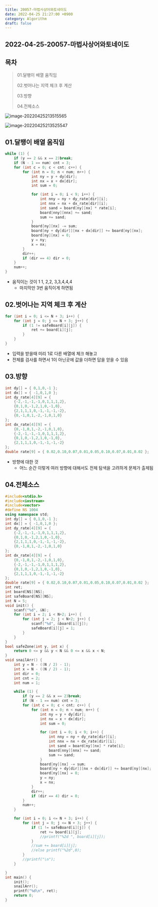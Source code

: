 ```yaml
---
title: 20057-마법사상어와토네이도
date: 2022-04-25 21:27:00 +0900
category: Algorithm
draft: false
---
```


## 2022-04-25-20057-마법사상어와토네이도

## 목차

> 01.달팽이 배열 움직임
>
> 02.벗어나는 지역 체크 후 계산
>
> 03.방향
>
> 04.전체소스

![image-20220425213515565](../../assets/img/post/2022-04-25-20057-마법사상어와토네이도.assets/image-20220425213515565.png)

![image-20220425213525547](../../assets/img/post/2022-04-25-20057-마법사상어와토네이도.assets/image-20220425213525547.png)

## 01.달팽이 배열 움직임

```c++
while (1) {
    if (y == 2 && x == 2)break;
    if (N - 1 == num) cnt = 3;
    for (int c = 0; c < cnt; c++) {
        for (int n = 0; n < num; n++) {
            int ny = y + dy[dir];
            int nx = x + dx[dir];
            int sum = 0;

            for (int i = 0; i < 9; i++) {
                int nny = ny + dy_rate[dir][i];
                int nnx = nx + dx_rate[dir][i];
                int sand = board[ny][nx] * rate[i];
                board[nny][nnx] += sand;
                sum += sand;
            }
            board[ny][nx] -= sum;
            board[ny + dy[dir]][nx + dx[dir]] += board[ny][nx];
            board[ny][nx] = 0;
            y = ny;
            x = nx;
        }
        dir++;
        if (dir == 4) dir = 0;
    }
    num++;
}
```

- 움직이는 것이 1 1, 2,2, 3,3,4,4,4
  - 마지막만 3번 움직이게 하면됨

## 02.벗어나는 지역 체크 후 계산

```c++
for (int i = 0; i <= N + 3; i++) {
    for (int j = 0; j <= N + 3; j++) {
        if (1 != safeBoard[i][j]) {
            ret += board[i][j];
        }
    }
}
```

- 입력을 받을때 미리 1로 다른 배열에 체크 해놓고
- 전체를 검사를 하면서 1이 아닌곳에 값을 더하면 답을 얻을 수 있음

## 03.방향

```c++
int dy[] = { 0,1,0,-1 };
int dx[] = { -1,0,1,0 };
int dy_rate[4][9] = {
	{-2,-1,-1,-1,0,1,1,1,2},
	{0,1,0,-1,2,1,0,-1,0},
	{2,1,1,1,0,-1,-1,-1,-2},
	{0,-1,0,1,-2,-1,0,1,0}
};
int dx_rate[4][9] = {
	{0,-1,0,1,-2,-1,0,1,0},
	{-2,-1,-1,-1,0,1,1,1,2},
	{0,1,0,-1,2,1,0,-1,0},
	{2,1,1,1,0,-1,-1,-1,-2}
};
double rate[9] = { 0.02,0.10,0.07,0.01,0.05,0.10,0.07,0.01,0.02 };
```

- 방향에 대한 것 
  - 어느 순간 이렇게 여러 방향에 대해서도 전체 탐색을 고려하게 문제가 출제됨

## 04.전체소스

```c++
#include<stdio.h>
#include<iostream>
#include<vector>
#define NS 1004
using namespace std;
int dy[] = { 0,1,0,-1 };
int dx[] = { -1,0,1,0 };
int dy_rate[4][9] = {
	{-2,-1,-1,-1,0,1,1,1,2},
	{0,1,0,-1,2,1,0,-1,0},
	{2,1,1,1,0,-1,-1,-1,-2},
	{0,-1,0,1,-2,-1,0,1,0}
};
int dx_rate[4][9] = {
	{0,-1,0,1,-2,-1,0,1,0},
	{-2,-1,-1,-1,0,1,1,1,2},
	{0,1,0,-1,2,1,0,-1,0},
	{2,1,1,1,0,-1,-1,-1,-2}
};
double rate[9] = { 0.02,0.10,0.07,0.01,0.05,0.10,0.07,0.01,0.02 };
int ret;
int board[NS][NS];
int safeBoard[NS][NS];
int N = 5;
void init() {
	scanf("%d", &N);
	for (int i = 2; i < N+2; i++) {
		for (int j = 2; j < N+2; j++) {
			scanf("%d", &board[i][j]);
			safeBoard[i][j] = 1;
		}
	}
}
bool safeZone(int y, int x) {
	return 0 <= y && y < N && 0 <= x && x < N;
}
void snailArr() {
	int y = N - ((N / 2) - 1);
	int x = N - ((N / 2) - 1);
	int dir = 0;
	int cnt = 2;
	int num = 1;

	while (1) {
		if (y == 2 && x == 2)break;
		if (N - 1 == num) cnt = 3;
		for (int c = 0; c < cnt; c++) {
			for (int n = 0; n < num; n++) {
				int ny = y + dy[dir];
				int nx = x + dx[dir];
				int sum = 0;

				for (int i = 0; i < 9; i++) {
					int nny = ny + dy_rate[dir][i];
					int nnx = nx + dx_rate[dir][i];
					int sand = board[ny][nx] * rate[i];
					board[nny][nnx] += sand;
					sum += sand;
				}
				board[ny][nx] -= sum;
				board[ny + dy[dir]][nx + dx[dir]] += board[ny][nx];
				board[ny][nx] = 0;
				y = ny;
				x = nx;
			}
			dir++;
			if (dir == 4) dir = 0;
		}
		num++;
	}

	for (int i = 0; i <= N + 3; i++) {
		for (int j = 0; j <= N + 3; j++) {
			if (1 != safeBoard[i][j]) {
				ret += board[i][j];
				//printf("%2d ", board[i][j]);
			}
			//sum += board[i][j];
			//else printf("%2d",0);
		}
		//printf("\n");
	}

}
int main() {
	init();
	snailArr();
	printf("%d\n", ret);
	return 0;
}
```

